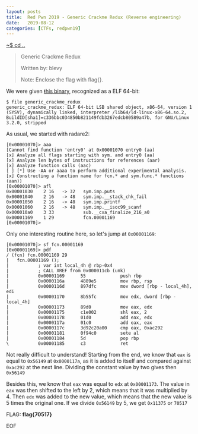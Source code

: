 ```yaml
---
layout: posts
title:  Red Pwn 2019 - Generic Crackme Redux (Reverse engineering)
date:   2019-08-12
categories: [CTFs, redpwn19]
---
```


[~$ cd ..](/ctfs/redpwn19/2019/08/12/index.html)

>Generic Crackme Redux
>
>Written by: blevy
>
>Note: Enclose the flag with flag{}.

We were given [ŧhis binary](/assets/res/CTFs/redpwn19/generic_crackme/generic_crackme_redux), recognized as a ELF 64-bit:

```
$ file generic_crackme_redux
generic_crackme_redux: ELF 64-bit LSB shared object, x86-64, version 1 (SYSV), dynamically linked, interpreter /lib64/ld-linux-x86-64.so.2, BuildID[sha1]=c336bbc034850b821149fdb3267edcb80589a47b, for GNU/Linux 3.2.0, stripped
```

As usual, we started with radare2:

```
[0x00001070]> aaa
[Cannot find function 'entry0' at 0x00001070 entry0 (aa)
[x] Analyze all flags starting with sym. and entry0 (aa)
[x] Analyze len bytes of instructions for references (aar)
[x] Analyze function calls (aac)
[ ] [*] Use -AA or aaaa to perform additional experimental analysis.
[x] Constructing a function name for fcn.* and sym.func.* functions (aan))
[0x00001070]> afl
0x00001030    2 16   -> 32   sym.imp.puts
0x00001040    2 16   -> 48   sym.imp.__stack_chk_fail
0x00001050    2 16   -> 48   sym.imp.printf
0x00001060    2 16   -> 48   sym.imp.__isoc99_scanf
0x000010a0    3 33           sub.__cxa_finalize_216_a0
0x00001169    1 29           fcn.00001169
[0x00001070]>
```

Only one interesting routine here, so let's jump at `0x00001169`:

```
[0x00001070]> sf fcn.00001169
[0x00001169]> pdf
/ (fcn) fcn.00001169 29
|   fcn.00001169 ();
|           ; var int local_4h @ rbp-0x4
|           ; CALL XREF from 0x000011cb (unk)
|           0x00001169      55             push rbp
|           0x0000116a      4889e5         mov rbp, rsp
|           0x0000116d      897dfc         mov dword [rbp - local_4h], edi
|           0x00001170      8b55fc         mov edx, dword [rbp - local_4h]
|           0x00001173      89d0           mov eax, edx
|           0x00001175      c1e002         shl eax, 2
|           0x00001178      01d0           add eax, edx
|           0x0000117a      01c0           add eax, eax
|           0x0000117c      3d92c20a00     cmp eax, 0xac292
|           0x00001181      0f94c0         sete al
|           0x00001184      5d             pop rbp
\           0x00001185      c3             ret
```

Not really difficult to understand! Starting from the end, we know that `eax` is equal to `0x56149` at `0x0000117a`, as it is added to itself and compared against `0xac292` at the next line. Dividing the constant value by two gives then `0x56149`

Besides this, we know that `eax` was equal to `edx` at `0x00001173`. The value in `eax` was then shifted to the left by 2, which means that it was multiplied by 4. Then `edx` was added to the new value, which means that the new value is 5 times the original one. If we divide `0x56149` by 5, we get `0x11375` or `70517`

FLAG: **flag{70517}**

EOF
